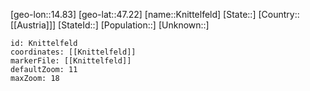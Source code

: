 ﻿---
location: [47.22,14.83]
mapzoom: [7,12] 
mapmarker: city 
type: City
tags:
- geo/City


SpocWebEntityId: 31515
isDeleted: false
confidential: public

---
[geo-lon::14.83]
[geo-lat::47.22]
[name::Knittelfeld]
[State::]
[Country::[[Austria]]]
[StateId::]
[Population::]
[Unknown::]


```leaflet
id: Knittelfeld
coordinates: [[Knittelfeld]]
markerFile: [[Knittelfeld]]
defaultZoom: 11 
maxZoom: 18
```
